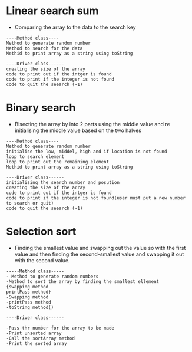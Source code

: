 # Linear search sum

- Comparing the array to the data to the search key

```Simplify
----Method class----
Method to generate random number
Method to search for the data
Methid to print array as a string using toString

----Driver class------
creating the size of the array
code to print out if the intger is found
code to print if the integer is not found
code to quit the seearch (-1)
```

# Binary search 
- Bisecting the array by into 2 parts using the middle value and re initialising the middle value based on the two halves 
```Simplify
----Method class----
Method to generate random number
initialise the low, middel, high and if location is not found
loop to search element
loop to print out the remaining element
Methid to print array as a string using toString

----Driver class------
initialising the search number and posution
creating the size of the array
code to print out if the intger is found
code to print if the integer is not found(user must put a new number to search or quit)
code to quit the seearch (-1)
```

# Selection sort

- Finding the smallest value and swapping out the value so with the first value and then finding the second-smallest value and swapping it out with the second value.

```
-----Method class-----
- Method to generate random numbers
-Method to sort the array by finding the smallest ellement
{swapping method
printPass method}
-Swapping method
-printPass method
-toString method()

----Driver class------

-Pass thr number for the array to be made 
-Print unsorted array
-Call the sortArray method
-Print the sorted array

```